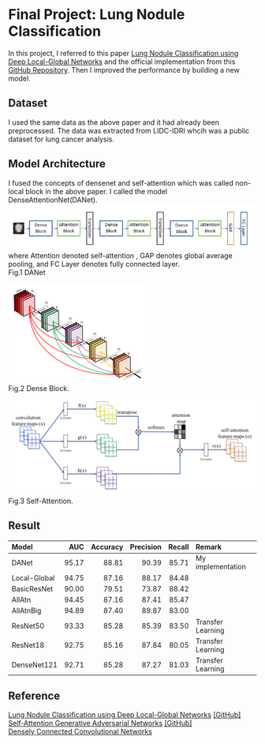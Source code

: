 # Final Project: Lung Nodule Classification

In this project, I referred to this paper [Lung Nodule Classification using Deep Local-Global Networks](https://arxiv.org/abs/1904.10126) and the official implementation from this [GitHub Repository](https://github.com/mundher/local-global). Then I improved the performance by building a new model.

## Dataset
I used the same data as the above paper and it had already been preprocessed. The data was extracted from LIDC-IDRI whcih was a public dataset for lung cancer analysis. 

## Model Architecture
I fused the concepts of densenet and self-attention which was called non-local block in the above paper. I called the model DenseAttentionNet(DANet).  
![DANet](https://github.com/ChengZheWu/Medical-Image-Analysis/blob/main/images/DANet.png)  
where Attention denoted self-attention , GAP denotes global average pooling, and FC Layer denotes fully connected layer.  
Fig.1 DANet    
>
![Dense Block](https://github.com/ChengZheWu/Medical-Image-Analysis/blob/main/images/dense%20block.png)  
Fig.2 Dense Block.  
> 
![Self-Attention](https://github.com/ChengZheWu/Medical-Image-Analysis/blob/main/images/self-attention.png)  
Fig.3 Self-Attention.

## Result

Model         | AUC       | Accuracy  | Precision | Recall    | Remark
:-------------|----------:|----------:|----------:|----------:|:----------
DANet         |95.17      |88.81      |90.39      |85.71      |My implementation           
Local-Global  |94.75      |87.16      |88.17      |84.48      |           
BasicResNet   |90.00      |79.51      |73.87      |88.42      |           
AllAtn        |94.45      |87.16      |87.41      |85.47      |           
AllAtnBig     |94.89      |87.40      |89.87      |83.00      | 
ResNet50      |93.33      |85.28      |85.39      |83.50      |Transfer Learning 
ResNet18      |92.75      |85.16      |87.84      |80.05      |Transfer Learning
DenseNet121   |92.71      |85.28      |87.27      |81.03      |Transfer Learning       

## Reference
[Lung Nodule Classification using Deep Local-Global Networks](https://arxiv.org/abs/1904.10126) [[GitHub]](https://github.com/mundher/local-global)  
[Self-Attention Generative Adversarial Networks](https://arxiv.org/abs/1805.08318) [[GitHub]](https://github.com/heykeetae/Self-Attention-GAN)  
[Densely Connected Convolutional Networks](https://arxiv.org/abs/1608.06993)  

